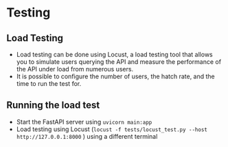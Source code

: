 # Testing

## Load Testing
- Load testing can be done using Locust, a load testing tool that allows you to simulate users querying the API and measure the performance of the API under load from numerous users.
- It is possible to configure the number of users, the hatch rate, and the time to run the test for.

## Running the load test
- Start the FastAPI server using `uvicorn main:app`
- Load testing using Locust (`locust -f tests/locust_test.py --host http://127.0.0.1:8000` ) using a different terminal